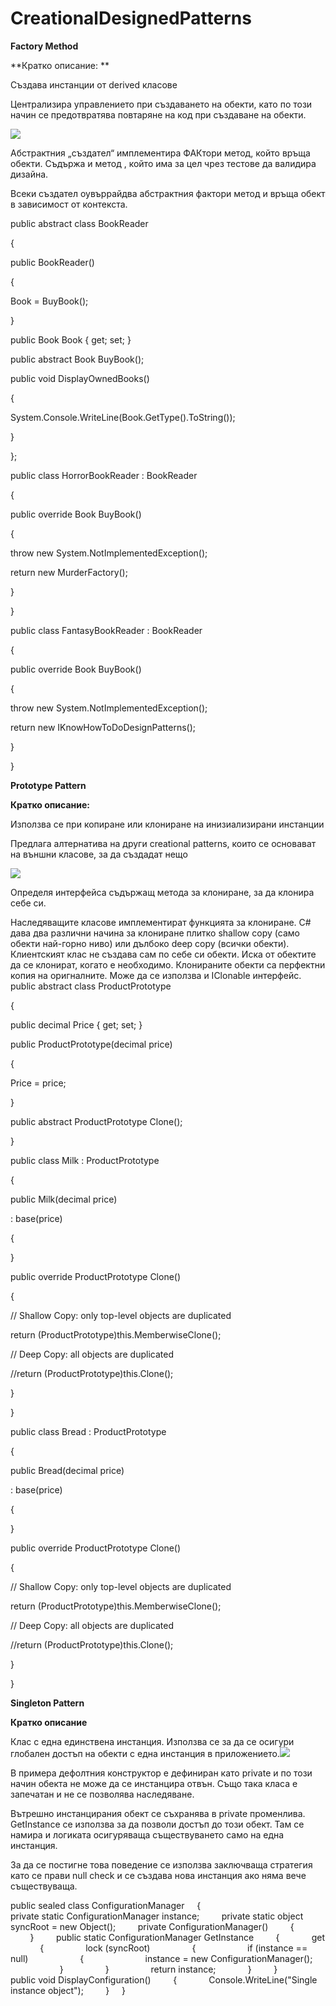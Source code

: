 # CreationalDesignedPatterns
**Factory Method**

**Кратко описание: **

Създава инстанции от derived класове

Централизира управлението при създаването на обекти, като по този начин се предотвратява повтаряне на код при създаване на обекти.

![](./media/image1.png)

Абстрактния „създател“ имплементира ФАКтори метод, който връща обекти. Съдържа и метод , който има за цел чрез тестове да валидира дизайна.

Всеки създател оувъррайдва абстрактния фактори метод и връща обект в зависимост от контекста.

public abstract class BookReader

{

public BookReader()

{

Book = BuyBook();

}

public Book Book { get; set; }

public abstract Book BuyBook();

public void DisplayOwnedBooks()

{

System.Console.WriteLine(Book.GetType().ToString());

}

};

public class HorrorBookReader : BookReader

{

public override Book BuyBook()

{

throw new System.NotImplementedException();

return new MurderFactory();

}

}

public class FantasyBookReader : BookReader

{

public override Book BuyBook()

{

throw new System.NotImplementedException();

return new IKnowHowToDoDesignPatterns();

}

}

**Prototype Pattern**

**Кратко описание:**

Използва се при копиране или клониране на инизиализирани инстанции

Предлага алтернатива на други creational patterns, които се основават на външни класове, за да създадат нещо

![](./media/image2.png)

Определя интерфейса съдържащ метода за клониране, за да клонира себе си.

Наследяващите класове имплементират функцията за клониране. C\# дава два различни начина за клониране плитко shallow copy (само обекти най-горно ниво) или дълбоко deep copy (всички обекти).
Клиентският клас не създава сам по себе си обекти. Иска от обектите да се клонират, когато е необходимо. Клонираните обекти са перфектни копия на оригналните.
Може да се използва и IClonable интерфейс.
public abstract class ProductPrototype

{

public decimal Price { get; set; }

public ProductPrototype(decimal price)

{

Price = price;

}

public abstract ProductPrototype Clone();

}

public class Milk : ProductPrototype

{

public Milk(decimal price)

: base(price)

{

}

public override ProductPrototype Clone()

{

// Shallow Copy: only top-level objects are duplicated

return (ProductPrototype)this.MemberwiseClone();

// Deep Copy: all objects are duplicated

//return (ProductPrototype)this.Clone();

}

}

public class Bread : ProductPrototype

{

public Bread(decimal price)

: base(price)

{

}

public override ProductPrototype Clone()

{

// Shallow Copy: only top-level objects are duplicated

return (ProductPrototype)this.MemberwiseClone();

// Deep Copy: all objects are duplicated

//return (ProductPrototype)this.Clone();

}

}

**Singleton Pattern**

**Кратко описание**

Клас с една единствена инстанция. Използва се за да се осигури глобален достъп на обекти с една инстанция в приложението.![](./media/image3.png)

В примера дефолтния конструктор е дефиниран като private и по този начин обекта не може да се инстанцира отвън. Също така класа е запечатан и не се позволява наследяване.

Вътрешно инстанцирания обект се съхранява в private променлива. GetInstance се използва за да позволи достъп до този обект. Там се намира и логиката осигуряваща съществуването само на една инстанция.

За да се постигне това поведение се използва заключваща стратегия като се прави null check и се създава нова инстанция ако няма вече съществуваща.

public sealed class ConfigurationManager
    {
        private static ConfigurationManager instance;
        private static object syncRoot = new Object();
        private ConfigurationManager()
        {
       
        }
        public static ConfigurationManager GetInstance
        {
            get
            {
                lock (syncRoot)
                {
                    if (instance == null)
                    {
                        instance = new ConfigurationManager();
                    }
                }
                return instance;
            }
        }
        public void DisplayConfiguration()
        {
            Console.WriteLine("Single instance object");
        }
    }
